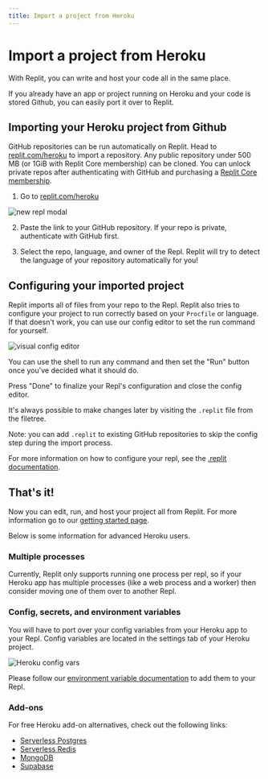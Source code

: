 ```yaml
---
title: Import a project from Heroku
---
```


# Import a project from Heroku

With Replit, you can write and host your code all in the same place.

If you already have an app or project running on Heroku and your code is stored Github, you can easily port it over to Replit.

## Importing your Heroku project from Github

GitHub repositories can be run automatically on Replit. Head to [replit.com/heroku](https://replit.com/heroku) to import a repository. Any public repository under 500 MB (or 1GiB with Replit Core membership) can be cloned. You can unlock private repos after authenticating with GitHub and purchasing a [Replit Core membership](https://replit.com/pricing).

1. Go to [replit.com/heroku](https://replit.com/heroku)

![new repl modal](https://docimg.replit.com/images/tutorials/import-heroku/import-heroku-modal.png)

2. Paste the link to your GitHub repository. If your repo is private, authenticate with GitHub first.

3. Select the repo, language, and owner of the Repl. Replit will try to detect the language of your repository automatically for you!

## Configuring your imported project

Replit imports all of files from your repo to the Repl. Replit also tries to configure your project to run correctly based on your `Procfile` or language. If that doesn't work, you can use our config editor to set the run command for yourself.

![visual config editor](https://docimg.replit.com/images/tutorials/import-heroku/visual-config.png)

You can use the shell to run any command and then set the "Run" button once you've decided what it should do.

Press "Done" to finalize your Repl's configuration and close the config editor.

It's always possible to make changes later by visiting the `.replit` file from the filetree.

Note: you can add `.replit` to existing GitHub repositories to skip the config step during the import process.

For more information on how to configure your repl, see the [.replit documentation](/programming-ide/configuring-repl).

## That's it!

Now you can edit, run, and host your project all from Replit. For more information go to our [getting started page](/).

Below is some information for advanced Heroku users.

### Multiple processes

Currently, Replit only supports running one process per repl, so if your Heroku app has multiple processes (like a web process and a worker) then consider moving one of them over to another Repl.

### Config, secrets, and environment variables

You will have to port over your config variables from your Heroku app to your Repl. Config variables are located in the settings tab of your Heroku project.

![Heroku config vars](https://docimg.replit.com/images/tutorials/import-heroku/heroku-config.png)

Please follow our [environment variable documentation](/programming-ide/workspace-features/secrets) to add them to your Repl.

### Add-ons

For free Heroku add-on alternatives, check out the following links:

- [Serverless Postgres](https://neon.tech/)
- [Serverless Redis](https://upstash.com/)
- [MongoDB](https://www.mongodb.com/)
- [Supabase](https://supabase.com/)
